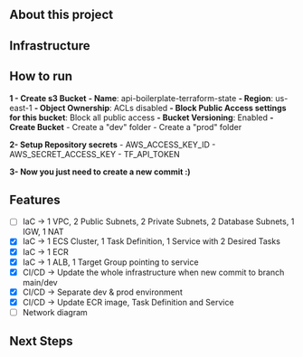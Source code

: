## About this project

## Infrastructure

## How to run
 **1 - Create s3 Bucket**
    **- Name**: api-boilerplate-terraform-state
    **- Region**: us-east-1
    **- Object Ownership**: ACLs disabled
    **- Block Public Access settings for this bucket**: Block all public access
    **- Bucket Versioning**: Enabled
    **- Create Bucket**
    - Create a "dev" folder
    - Create a "prod" folder

 **2- Setup Repository secrets**
    - AWS_ACCESS_KEY_ID
    - AWS_SECRET_ACCESS_KEY
    - TF_API_TOKEN

 **3- Now you just need to create a new commit :)**


## Features
- [ ] IaC -> 1 VPC, 2 Public Subnets, 2 Private Subnets, 2 Database Subnets, 1 IGW, 1 NAT
- [X] IaC -> 1 ECS Cluster, 1 Task Definition, 1 Service with 2 Desired Tasks
- [X] IaC -> 1 ECR
- [X] IaC -> 1 ALB, 1 Target Group pointing to service
- [X] CI/CD -> Update the whole infrastructure when new commit to branch main/dev 
- [X] CI/CD -> Separate dev & prod environment
- [X] CI/CD -> Update ECR image, Task Definition and Service
- [ ] Network diagram

## Next Steps

